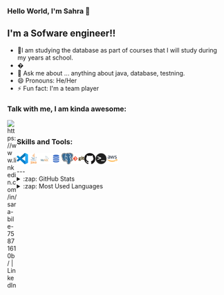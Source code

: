 
### Hello World, I'm Sahra  👋



## I'm a  Sofware engineer!!
- 🔭I am studying the database as part of courses that I will study during my years at school.
- � 
- 💬 Ask me about ... anything about java, database, testning.
- 😄 Pronouns: He/Her
- ⚡ Fun fact: I'm a team player

### Talk with me, I am kinda awesome:
[<img align="left" alt="https://www.linkedin.com/in/sara-bile-75871610b/ | LinkedIn" width="22px" src="https://cdn.jsdelivr.net/npm/simple-icons@v3/icons/linkedin.svg" />][linkedin]


<br />

### Skills and Tools:

<img align="left" alt="Visual Studio Code" width="26px" src="https://raw.githubusercontent.com/github/explore/80688e429a7d4ef2fca1e82350fe8e3517d3494d/topics/visual-studio-code/visual-studio-code.png" />


<img align="left" alt="Java" width="26px" src="https://raw.githubusercontent.com/github/explore/80688e429a7d4ef2fca1e82350fe8e3517d3494d/topics/java/java.png" />

<img align="left" alt="Mysql" width="26px" src="https://raw.githubusercontent.com/github/explore/80688e429a7d4ef2fca1e82350fe8e3517d3494d/topics/mysql/mysql.png" />

<img align="left" alt="SQL" width="26px" src="https://raw.githubusercontent.com/github/explore/80688e429a7d4ef2fca1e82350fe8e3517d3494d/topics/sql/sql.png" />

<img align="left" alt="postgreSQL" width="26px" src="https://raw.githubusercontent.com/github/explore/80688e429a7d4ef2fca1e82350fe8e3517d3494d/topics/postgresql/postgresql.png" />

<img align="left" alt="Git" width="26px" src="https://raw.githubusercontent.com/github/explore/80688e429a7d4ef2fca1e82350fe8e3517d3494d/topics/git/git.png" />

<img align="left" alt="GitHub" width="26px" src="https://raw.githubusercontent.com/github/explore/78df643247d429f6cc873026c0622819ad797942/topics/github/github.png" />


<img align="left" alt="Terminal" width="26px" src="https://raw.githubusercontent.com/github/explore/80688e429a7d4ef2fca1e82350fe8e3517d3494d/topics/terminal/terminal.png" />


<img align="left" alt="AWS" width="26px" src="https://raw.githubusercontent.com/github/explore/80688e429a7d4ef2fca1e82350fe8e3517d3494d/topics/aws/aws.png" />


<br />
<br />
---

<details>
  <summary>:zap: GitHub Stats</summary>

  <img align="left" alt="Sahra's GitHub Stats" src="https://github-readme-stats.vercel.app/api?username=sahrabile&show_icons=true&hide_border=true" />

</details>

<details>
  <summary>:zap: Most Used Languages</summary>

<img align="left" alt="sahra's GitHub Top Languages" src="https://github-readme-stats.vercel.app/api/top-langs/?username=sahrabile" />

</details>


[linkedin]: https://www.linkedin.com/in/sara-bile-75871610b/

